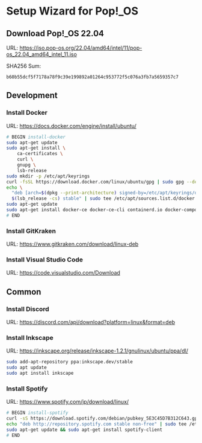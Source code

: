 # Setup Wizard for Pop!_OS

## Download Pop!_OS 22.04

URL: https://iso.pop-os.org/22.04/amd64/intel/11/pop-os_22.04_amd64_intel_11.iso

SHA256 Sum:

```
b60b55dcf5f7178a78f9c39e199892a01264c953772f5c076a3fb7a5659357c7
```

## Development

### Install Docker

URL: https://docs.docker.com/engine/install/ubuntu/

```bash
# BEGIN install-docker
sudo apt-get update
sudo apt-get install \
    ca-certificates \
    curl \
    gnupg \
    lsb-release
sudo mkdir -p /etc/apt/keyrings
curl -fsSL https://download.docker.com/linux/ubuntu/gpg | sudo gpg --dearmor -o /etc/apt/keyrings/docker.gpg
echo \
  "deb [arch=$(dpkg --print-architecture) signed-by=/etc/apt/keyrings/docker.gpg] https://download.docker.com/linux/ubuntu \
  $(lsb_release -cs) stable" | sudo tee /etc/apt/sources.list.d/docker.list > /dev/null
sudo apt-get update
sudo apt-get install docker-ce docker-ce-cli containerd.io docker-compose-plugin
# END
```

### Install GitKraken

URL: https://www.gitkraken.com/download/linux-deb

### Install Visual Studio Code

URL: https://code.visualstudio.com/Download

## Common

### Install Discord

URL: https://discord.com/api/download?platform=linux&format=deb

### Install Inkscape

URL: https://inkscape.org/release/inkscape-1.2.1/gnulinux/ubuntu/ppa/dl/

```bash
sudo add-apt-repository ppa:inkscape.dev/stable
sudo apt update
sudo apt install inkscape
```

### Install Spotify

URL: https://www.spotify.com/jp/download/linux/

```bash
# BEGIN install-spotify
curl -sS https://download.spotify.com/debian/pubkey_5E3C45D7B312C643.gpg | sudo apt-key add - 
echo "deb http://repository.spotify.com stable non-free" | sudo tee /etc/apt/sources.list.d/spotify.list
sudo apt-get update && sudo apt-get install spotify-client
# END
```
